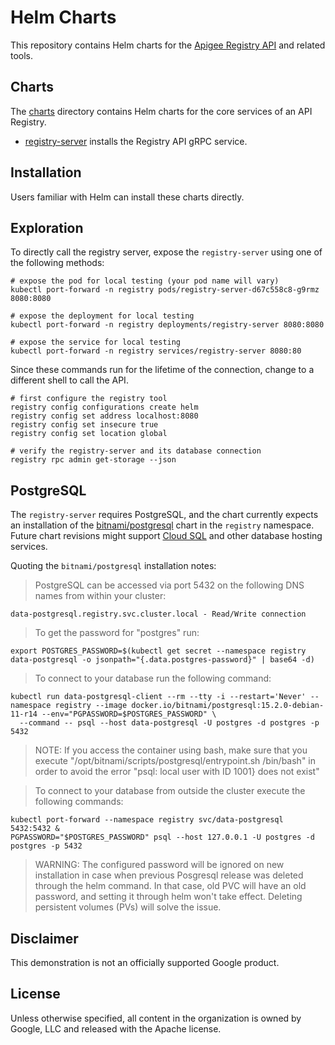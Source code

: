 # Helm Charts

This repository contains Helm charts for the
[Apigee Registry API](https://github.com/apigee/registry) and related tools.

## Charts

The [charts](/charts) directory contains Helm charts for the core services of an
API Registry.

- [registry-server](/charts/core/registry-server) installs the Registry API gRPC
  service.

## Installation

Users familiar with Helm can install these charts directly.

## Exploration

To directly call the registry server, expose the `registry-server` using one of
the following methods:

```
# expose the pod for local testing (your pod name will vary)
kubectl port-forward -n registry pods/registry-server-d67c558c8-g9rmz 8080:8080

# expose the deployment for local testing
kubectl port-forward -n registry deployments/registry-server 8080:8080

# expose the service for local testing
kubectl port-forward -n registry services/registry-server 8080:80
```

Since these commands run for the lifetime of the connection, change to a
different shell to call the API.

```
# first configure the registry tool
registry config configurations create helm
registry config set address localhost:8080
registry config set insecure true
registry config set location global

# verify the registry-server and its database connection
registry rpc admin get-storage --json
```

## PostgreSQL

The `registry-server` requires PostgreSQL, and the chart currently expects an
installation of the
[bitnami/postgresql](https://bitnami.com/stack/postgresql/helm) chart in the
`registry` namespace. Future chart revisions might support
[Cloud SQL](https://cloud.google.com/sql) and other database hosting services.

Quoting the `bitnami/postgresql` installation notes:

> PostgreSQL can be accessed via port 5432 on the following DNS names from
> within your cluster:

    data-postgresql.registry.svc.cluster.local - Read/Write connection

> To get the password for "postgres" run:

    export POSTGRES_PASSWORD=$(kubectl get secret --namespace registry data-postgresql -o jsonpath="{.data.postgres-password}" | base64 -d)

> To connect to your database run the following command:

    kubectl run data-postgresql-client --rm --tty -i --restart='Never' --namespace registry --image docker.io/bitnami/postgresql:15.2.0-debian-11-r14 --env="PGPASSWORD=$POSTGRES_PASSWORD" \
      --command -- psql --host data-postgresql -U postgres -d postgres -p 5432

> NOTE: If you access the container using bash, make sure that you execute
> "/opt/bitnami/scripts/postgresql/entrypoint.sh /bin/bash" in order to avoid
> the error "psql: local user with ID 1001} does not exist"

> To connect to your database from outside the cluster execute the following
> commands:

    kubectl port-forward --namespace registry svc/data-postgresql 5432:5432 &
    PGPASSWORD="$POSTGRES_PASSWORD" psql --host 127.0.0.1 -U postgres -d postgres -p 5432

> WARNING: The configured password will be ignored on new installation in case
> when previous Posgresql release was deleted through the helm command. In that
> case, old PVC will have an old password, and setting it through helm won't
> take effect. Deleting persistent volumes (PVs) will solve the issue.

## Disclaimer

This demonstration is not an officially supported Google product.

## License

Unless otherwise specified, all content in the organization is owned by Google,
LLC and released with the Apache license.
